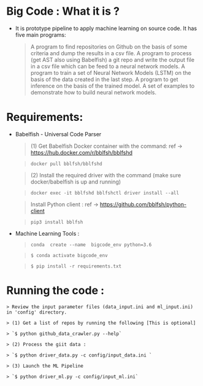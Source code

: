 # Big Code : What it is ?
  - It is prototype pipeline to apply machine learning on source code. It has five main programs:
      > A program to find repositories on Github on the basis of some criteria and dump the
        results in a csv file.
      > A program to process (get AST also using Babelfish) a git repo and write the output file
        in a csv file which can be feed to a neural network models.
      > A program to train a set of Neural Network Models (LSTM) on the basis of the data 
        created in the last step.
      > A program to get inference on the basis of the trained model.
      > A set of examples to demonstrate how to build neural network models. 
 
# Requirements:

- Babelfish - Universal Code Parser 
    > (1) Get Babelfish Docker container with the command: ref ->  https://hub.docker.com/r/bblfsh/bblfshd
    
    > `docker pull bblfsh/bblfshd`
    
    >  (2) Install the required driver with the command (make sure docker/babelfish is up and running)
    
    > `docker exec -it bblfshd bblfshctl driver install --all`
    
    >  Install Python client : ref ->  https://github.com/bblfsh/python-client 
    
    > `pip3 install bblfsh` 

- Machine Learning Tools :
    > `conda  create --name  bigcode_env python=3.6 `
    
    > `$ conda activate bigcode_env`
    
    > `$ pip install -r requirements.txt`
    
    
# Running the code :

    > Review the input parameter files (data_input.ini and ml_input.ini) in 'config' directory.  

    > (1) Get a list of repos by running the following [This is optional]
    
    > `$ python github_data_crawler.py --help`
    
    > (2) Process the giit data :
    
    > `$ python driver_data.py -c config/input_data.ini `
    
    > (3) Launch the ML Pipeline 
    
    > `$ python driver_ml.py -c config/input_ml.ini`
    
   
